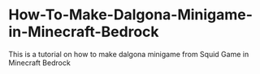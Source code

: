 # How-To-Make-Dalgona-Minigame-in-Minecraft-Bedrock
This is a tutorial on how to make dalgona minigame from Squid Game in Minecraft Bedrock
